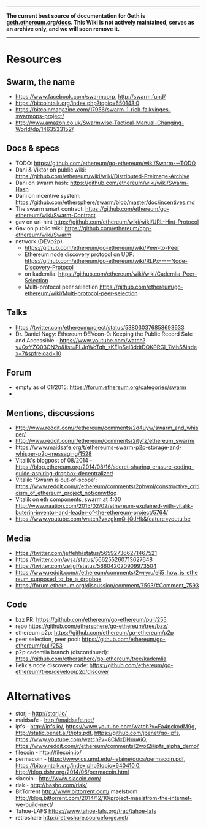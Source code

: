 ***

**The current best source of documentation for Geth is [geth.ethereum.org/docs](https://geth.ethereum.org/docs/). This Wiki is not actively maintained, serves as an archive only, and we will soon remove it.**

***

# Resources

## Swarm, the name
- https://www.facebook.com/swarmcorp, http://swarm.fund/
- https://bitcointalk.org/index.php?topic=650143.0
- https://bitcoinmagazine.com/17956/swarm-1-rick-falkvinges-swarmops-project/
- http://www.amazon.co.uk/Swarmwise-Tactical-Manual-Changing-World/dp/1463533152/

## Docs & specs
- TODO: https://github.com/ethereum/go-ethereum/wiki/Swarm---TODO
- Dani & Viktor on public wiki: https://github.com/ethereum/wiki/wiki/Distributed-Preimage-Archive
- Dani on swarm hash: https://github.com/ethereum/wiki/wiki/Swarm-Hash
- Dani on incentive system: https://github.com/ethersphere/swarm/blob/master/doc/incentives.md 
- The swarm smart contract: https://github.com/ethereum/go-ethereum/wiki/Swarm-Contract
- gav on url-hint https://github.com/ethereum/wiki/wiki/URL-Hint-Protocol
- Gav on public wiki: https://github.com/ethereum/cpp-ethereum/wiki/Swarm
- network (DEVp2p)
  - https://github.com/ethereum/go-ethereum/wiki/Peer-to-Peer
  - Ethereum node discovery protocol on UDP: https://github.com/ethereum/go-ethereum/wiki/RLPx-----Node-Discovery-Protocol
  - on kademlia: https://github.com/ethereum/wiki/wiki/Cademlia-Peer-Selection
  - Multi-protocol peer selection https://github.com/ethereum/go-ethereum/wiki/Multi-protocol-peer-selection

## Talks
- https://twitter.com/ethereumproject/status/538030376858693633
- Dr. Daniel Nagy: Ethereum ÐΞVcon-0: Keeping the Public Record Safe and Accessible - https://www.youtube.com/watch?v=QzYZQ03ON2o&list=PLJqWcTqh_zKEjpSej3ddtDOKPRGl_7MhS&index=7&spfreload=10

## Forum
- empty as of 01/2015: https://forum.ethereum.org/categories/swarm
- 

## Mentions, discussions
- http://www.reddit.com/r/ethereum/comments/2d4uyw/swarm_and_whisper/
- http://www.reddit.com/r/ethereum/comments/2ityfz/ethereum_swarm/
- https://www.maidsafe.org/t/ethereums-swarm-p2p-storage-and-whisper-p2p-messaging/1528
- Vitalik's blogpost of 08/2014 - https://blog.ethereum.org/2014/08/16/secret-sharing-erasure-coding-guide-aspiring-dropbox-decentralizer/
- Vitalik: 'Swarm is out-of-scope': https://www.reddit.com/r/ethereum/comments/2phvml/constructive_criticism_of_ethereum_project_not/cmwtfqq
- Vitalik on eth components, swarm at 4:00 http://www.naation.com/2015/02/02/ethereum-explained-with-vitalik-buterin-inventor-and-leader-of-the-ethereum-project/5764/
- https://www.youtube.com/watch?v=zgkmQ-jQJHk&feature=youtu.be

## Media
- https://twitter.com/jeffehh/status/565927366271467521
- https://twitter.com/avsa/status/566255260713627648
- https://twitter.com/zeligf/status/566042020909973504
- https://www.reddit.com/r/ethereum/comments/2wryru/eli5_how_is_ethereum_supposed_to_be_a_dropbox
- https://forum.ethereum.org/discussion/comment/7593/#Comment_7593

## Code 
- bzz PR: https://github.com/ethereum/go-ethereum/pull/255, 
- repo https://github.com/ethersphere/go-ethereum/tree/bzz/
- ethereum p2p: https://github.com/ethereum/go-ethereum/p2p
- peer selection, peer pool: https://github.com/ethereum/go-ethereum/pull/253 
- p2p cademlia branch (discontinued): https://github.com/ethersphere/go-ethereum/tree/kademlia
- Felix's node discovery code: https://github.com/ethereum/go-ethereum/tree/develop/p2p/discover

# Alternatives

- storj - http://storj.io/
- maidsafe - http://maidsafe.net/
- ipfs - http://ipfs.io/, https://www.youtube.com/watch?v=Fa4pckodM9g, http://static.benet.ai/t/ipfs.pdf, https://github.com/jbenet/go-ipfs, https://www.youtube.com/watch?v=8CMxDNuuAiQ, https://www.reddit.com/r/ethereum/comments/2wot2i/ipfs_alpha_demo/
- filecoin - http://filecoin.io/
- permacoin - https://www.cs.umd.edu/~elaine/docs/permacoin.pdf, https://bitcointalk.org/index.php?topic=640410.0, http://blog.dshr.org/2014/06/permacoin.html
- siacoin - http://www.siacoin.com/
- riak - http://basho.com/riak/
- BitTorrent http://www.bittorrent.com/ maelstrom http://blog.bittorrent.com/2014/12/10/project-maelstrom-the-internet-we-build-next/
- Tahoe-LAFS https://www.tahoe-lafs.org/trac/tahoe-lafs
- retroshare http://retroshare.sourceforge.net/


